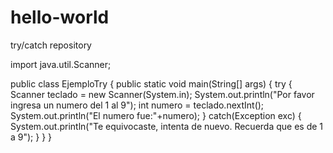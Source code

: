 # hello-world
try/catch repository


import java.util.Scanner;

public class EjemploTry
{
  public static void main(String[] args)
  {
      try
    {
        Scanner teclado = new Scanner(System.in);
        System.out.println("Por favor ingresa un numero del 1 al 9");
        int numero = teclado.nextInt();
        System.out.println("El numero fue:"+numero);
    }
       catch(Exception exc)
    {
      System.out.println("Te equivocaste, intenta de nuevo. Recuerda que es de 1 a 9");
    }
  }
}
